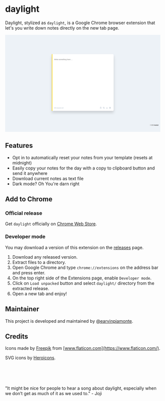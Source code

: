 # daylight

Daylight, stylized as `daylight`, is a Google Chrome browser extension that let's you write down notes directly on the new tab page.

![alt text](images/daylight-ss-light-1.png "Twitter web screenshot 1")

## Features

- Opt in to automatically reset your notes from your template (resets at midnight)
- Easily copy your notes for the day with a copy to clipboard button and send it anywhere
- Download current notes as text file
- Dark mode? Oh You're darn right

## Add to Chrome

### Official release

Get `daylight` officially on [Chrome Web Store](https://chrome.google.com/webstore/detail/daylight/acfblhlodbfnocogojghkgnpoellplll).

### Developer mode

You may download a version of this extension on the [releases](https://github.com/earvinpiamonte/daylight/releases) page.

1. Download any released version.
2. Extract files to a directory.
3. Open Google Chrome and type `chrome://extensions` on the address bar and press enter.
4. On the top right side of the Extensions page, enable `Developer mode`.
5. Click on `Load unpacked` button and select `daylight/` directory from the extracted release.
6. Open a new tab and enjoy!

## Maintainer

This project is developed and maintained by [@earvinpiamonte](https://twitter.com/earvinpiamonte).

## Credits

Icons made by [Freepik](https://www.flaticon.com/authors/freepik) from [www.flaticon.com](https://www.flaticon.com/).

SVG icons by [Heroicons](https://heroicons.dev/).

<br>
<br>
<br>
<br>
"It might be nice for people to hear a song about daylight, especially when we don’t get as much of it as we used to." - Joji
